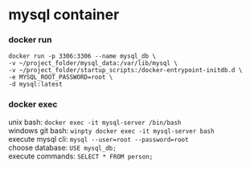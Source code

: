 # mysql container

### docker run

```
docker run -p 3306:3306 --name mysql_db \
-v ~/project_folder/mysql_data:/var/lib/mysql \
-v ~/project_folder/startup_scripts:/docker-entrypoint-initdb.d \
-e MYSQL_ROOT_PASSWORD=root \
-d mysql:latest
```

### docker exec

unix bash: `docker exec -it mysql-server /bin/bash`<br>
windows git bash: `winpty docker exec -it mysql-server bash`<br>
execute mysql cli: `mysql --user=root --password=root`<br>
choose database: `USE mysql_db;`<br>
execute commands: `SELECT * FROM person;`<br>
